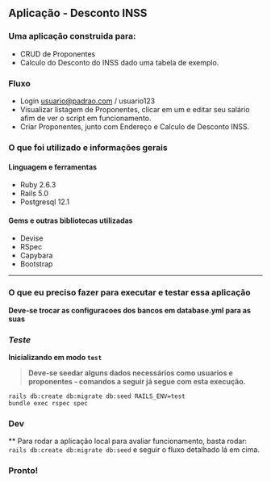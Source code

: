 ## Aplicação - Desconto INSS
### Uma aplicação construida para:
- CRUD de Proponentes
- Calculo do Desconto do INSS dado uma tabela de exemplo.

### Fluxo
- Login usuario@padrao.com / usuario123
- Visualizar listagem de Proponentes, clicar em um e editar seu salário afim de ver o script em funcionamento.
- Criar Proponentes, junto com Endereço e Calculo de Desconto INSS.

### O que foi utilizado e informações gerais
#### Linguagem e ferramentas
- Ruby 2.6.3
- Rails 5.0
- Postgresql 12.1

#### Gems e outras bibliotecas utilizadas
- Devise
- RSpec
- Capybara
- Bootstrap
____
### O que eu preciso fazer para executar e testar essa aplicação
**Deve-se trocar as configuracoes dos bancos em database.yml para as suas** <br>
### *Teste*
**Inicializando em modo `test`** <br>
> **Deve-se seedar alguns dados necessários como usuarios e proponentes - comandos a seguir já segue com esta execução.**

`rails db:create db:migrate db:seed RAILS_ENV=test` <br>
`bundle exec rspec spec` <br>

### Dev
** Para rodar a aplicação local para avaliar funcionamento, basta rodar: <br>
`rails db:create db:migrate db:seed` e seguir o fluxo detalhado lá em cima.

### Pronto!
